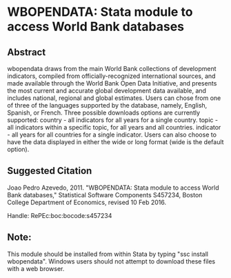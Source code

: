 # WBOPENDATA: Stata module to access World Bank databases

## Abstract

wbopendata draws from the main World Bank collections of development indicators, compiled from officially-recognized international sources, and made available through the World Bank Open Data Initiative, and presents the most current and accurate global development data available, and includes national, regional and global estimates. Users can chose from one of three of the languages supported by the database, namely, English, Spanish, or French. Three possible downloads options are currently supported: country - all indicators for all years for a single country. topic - all indicators within a specific topic, for all years and all countries. indicator - all years for all countries for a single indicator. Users can also choose to have the data displayed in either the wide or long format (wide is the default option).

## Suggested Citation

Joao Pedro Azevedo, 2011. "WBOPENDATA: Stata module to access World Bank databases," Statistical Software Components S457234, Boston College Department of Economics, revised 10 Feb 2016.

Handle: RePEc:boc:bocode:s457234 

## Note: 

This module should be installed from within Stata by typing "ssc install wbopendata". Windows users should not attempt to download these files with a web browser.
